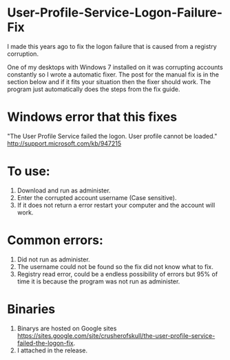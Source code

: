 # User-Profile-Service-Logon-Failure-Fix

I made this years ago to fix the logon failure that is caused from a registry corruption.

One of my desktops with Windows 7 installed on it was corrupting accounts constantly so I wrote a automatic fixer. The post for the manual fix is in the section below and if it fits your situation then the fixer should work. The program just automatically does the steps from the fix guide. 
   
# Windows error that this fixes
"The User Profile Service failed the logon. User profile cannot be loaded." http://support.microsoft.com/kb/947215

# To use:
1. Download and run as administer. 
2. Enter the corrupted account username (Case sensitive).
3. If it does not return a error restart your computer and the account will work.
    
# Common errors: 
1. Did not run as administer.
2. The username could not be found so the fix did not know what to fix.
3. Registry read error, could be a endless possibility of errors but 95% of time it is because the program was not run as administer.
                 
                 
# Binaries  
1. Binarys are hosted on Google sites https://sites.google.com/site/crusherofskull/the-user-profile-service-failed-the-logon-fix. 
2. I attached in the release.
